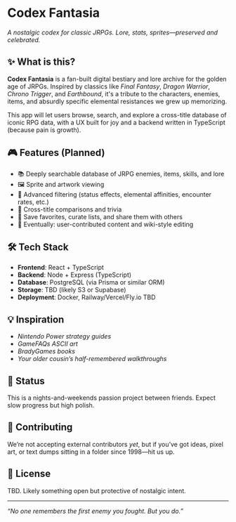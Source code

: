 # Codex Fantasia

*A nostalgic codex for classic JRPGs. Lore, stats, sprites—preserved and celebrated.*

## ✨ What is this?

**Codex Fantasia** is a fan-built digital bestiary and lore archive for the golden age of JRPGs. Inspired by classics like *Final Fantasy*, *Dragon Warrior*, *Chrono Trigger*, and *Earthbound*, it's a tribute to the characters, enemies, items, and absurdly specific elemental resistances we grew up memorizing.

This app will let users browse, search, and explore a cross-title database of iconic RPG data, with a UX built for joy and a backend written in TypeScript (because pain is growth).

## 🎮 Features (Planned)

- 📚 Deeply searchable database of JRPG enemies, items, skills, and lore
- 🖼️ Sprite and artwork viewing
- 🔎 Advanced filtering (status effects, elemental affinities, encounter rates, etc.)
- 🧩 Cross-title comparisons and trivia
- 💾 Save favorites, curate lists, and share them with others
- 🧠 Eventually: user-contributed content and wiki-style editing

## 🛠️ Tech Stack

- **Frontend**: React + TypeScript
- **Backend**: Node + Express (TypeScript)
- **Database**: PostgreSQL (via Prisma or similar ORM)
- **Storage**: TBD (likely S3 or Supabase)
- **Deployment**: Docker, Railway/Vercel/Fly.io TBD

## 💡 Inspiration

- *Nintendo Power strategy guides*
- *GameFAQs ASCII art*
- *BradyGames books*
- *Your older cousin’s half-remembered walkthroughs*

## 🧪 Status

This is a nights-and-weekends passion project between friends. Expect slow progress but high polish.

## 🤝 Contributing

We’re not accepting external contributors *yet*, but if you’ve got ideas, pixel art, or text dumps sitting in a folder since 1998—hit us up.

## 📜 License

TBD. Likely something open but protective of nostalgic intent.

---

*“No one remembers the first enemy you fought. But you do.”*

